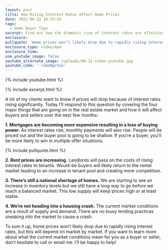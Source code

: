 ```yaml
---
layout: post
title: How Rising Interest Rates Affect Home Prices
date: 2022-06-22 18:33:24
tags:
  - Home Buyer Tips
excerpt: Find out how the dramatic rise of interest rates are affecting home prices.
enclosure:
pullquote: 'Home prices won’t likely drop due to rapidly rising interest rates. '
enclosure_type: video/mp4
enclosure_time:
use_youtube_image: false
youtube_alternate_image: /uploads/06-21-cohen-youtube.jpg
youtube_code: '-leGaNgcYuo'
---
```

{% include youtube.html %}

{% include excerpt.html %}

A lot of my clients want to know if prices will drop because of interest rates rising significantly. Today I’ll respond to this question by covering the four major things that are going on in the real estate market and how it will affect buyers and sellers over the next few months:

**1\. Mortgages are becoming more expensive resulting in a loss of buying power.** As interest rates rise, monthly payments will also rise. People will be priced out and the buyer pool is going to be shallow. If you’re a buyer, you’ll be more likely to win in multiple offer situations.

{% include pullquote.html %}

**2\. Rent prices are increasing.** Landlords will pass on the costs of rising interest rates to tenants. Would-be buyers will likely return to the rental market leading to an increase in tenant pool and creating more competition.

**3\. There’s still a national shortage of homes.** We are starting to see an increase in inventory levels but we still have a long way to go before we reach a balanced market. This low supply will keep prices high or at least stable.&nbsp;

**4\. We’re not heading into a housing crash.** The current market conditions are a result of supply and demand. There are no lousy lending practices sneaking into the market to cause a crash.&nbsp;

To sum it up, home prices won’t likely drop due to rapidly rising interest rates, but this will depend on market by market. If you want to learn more about what the current market conditions mean for you as a buyer or seller, don’t hesitate to call or email me. I’ll be happy to help\!
